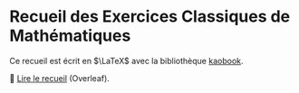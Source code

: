 # Recueil des Exercices Classiques de Mathématiques

Ce recueil est écrit en $\LaTeX$ avec la bibliothèque [kaobook](https://github.com/fmarotta/kaobook). 

🔹 [Lire le recueil](https://www.overleaf.com/read/ydhnzxprjkqb) (Overleaf).
